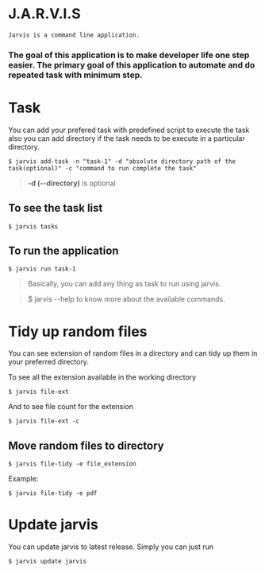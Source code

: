 # J.A.R.V.I.S

`Jarvis is a command line application.`

### The goal of this application is to make developer life one step easier. The primary goal of this application to automate and do repeated task with minimum step.

# Task

You can add your prefered task
with predefined script to execute the task also you can add directory if the task needs to be execute in a particular directory.

```
$ jarvis add-task -n "task-1" -d "absolute directory path of the task(optional)" -c "command to run complete the task"
```

> **-d (--directory)** is optional

## To see the task list

```
$ jarvis tasks
```

## To run the application

```
$ jarvis run task-1
```

> Basically, you can add any thing as task to run using jarvis.

> $ jarvis --help
> to know more about the available commands.

# Tidy up random files

You can see extension of random files in a directory and can
tidy up them in your preferred directory.

To see all the extension available in the working directory

```
$ jarvis file-ext
```

And to see file count for the extension

```
$ jarvis file-ext -c
```

## Move random files to directory

```
$ jarvis file-tidy -e file_extension
```

Example:

```
$ jarvis file-tidy -e pdf
```

# Update jarvis

You can update jarvis to latest release. Simply you can just run

```
$ jarvis update jarvis
```

